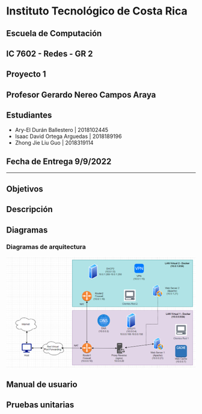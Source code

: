 # Instituto Tecnológico de Costa Rica  
## Escuela de Computación  
## IC 7602 - Redes - GR 2  
## Proyecto 1
## Profesor Gerardo Nereo Campos Araya  
## Estudiantes

- Ary-El Durán Ballestero | 2018102445
- Isaac David Ortega Arguedas | 2018189196
- Zhong Jie Liu Guo | 2018319114

## Fecha de Entrega 9/9/2022
---

## Objetivos
## Descripción

## Diagramas 
### Diagramas de arquitectura
![image](./arquitectura)
## Manual de usuario
## Pruebas unitarias